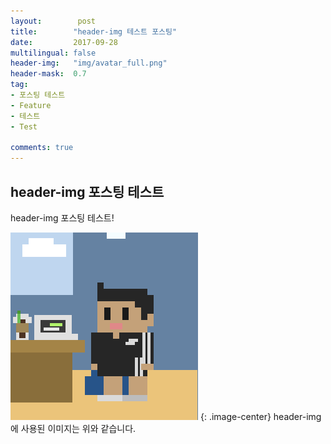 ```yaml
---
layout:        post
title:        "header-img 테스트 포스팅"
date:         2017-09-28
multilingual: false
header-img:   "img/avatar_full.png"
header-mask:  0.7
tag:
- 포스팅 테스트
- Feature
- 테스트
- Test

comments: true
---
```


## header-img 포스팅 테스트

header-img 포스팅 테스트!

![](/img/avatar_full.png)
{: .image-center}
header-img에 사용된 이미지는 위와 같습니다.
